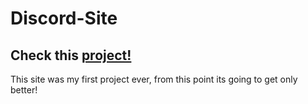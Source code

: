 # Discord-Site
## Check this [project!](https://kaecqr-strona.netlify.app/) 

This site was my first project ever, from this point its going to get only better!
